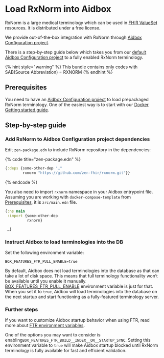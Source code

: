 # Load RxNorm into Aidbox

RxNorm is a large medical terminology which can be used in [FHIR ValueSet](http://hl7.org/fhir/valueset.html) resources. It is distributed under a free license.

We provide out-of-the-box integration with RxNorm through [Aidbox Configuration project](../../../reference/configuration/environment-variables/aidbox-project-environment-variables.md).&#x20;

There is a step-by-step guide below which takes you from our [default Aidbox Configuration project](https://github.com/Aidbox/aidbox-docker-compose) to a fully enabled RxNorm terminology.

{% hint style="warning" %}
This bundle contains only codes with SAB(Source Abbreviation) = RXNORM
{% endhint %}

## Prerequisites

You need to have an [Aidbox Configuration project](../../../reference/configuration/environment-variables/aidbox-project-environment-variables.md) to load prepackaged RxNorm terminology. One of the easiest way is to start with our [Docker Getting started guide](../../../getting-started-1/run-aidbox/run-aidbox-locally-with-docker.md).

## Step-by-step guide

### Add RxNorm to Aidbox Configuration project dependencies

Edit `zen-package.edn` to include RxNorm repository in the dependencies:

{% code title="zen-package.edn" %}
```clojure
{:deps {some-other-dep "…"
        rxnorm "https://github.com/zen-fhir/rxnorm.git"}}
```
{% endcode %}

You also need to import `rxnorm` namespace in your Aidbox entrypoint file. Assuming you are working with `docker-compose-template` from [Prerequisites](load-rxnorm-into-aidbox.md#prerequisites), it is `zrc/main.edn` file.

```clojure
{:ns main
 :import {some-other-dep
          rxnorm}

 …}
```

### Instruct Aidbox to load terminologies into the DB

Set the following environment variable:

```
BOX_FEATURES_FTR_PULL_ENABLE=true
```

By default, Aidbox does not load terminologies into the database as that can take a lot of disk space. This means that full terminology functionality won’t be available until you enable it manually. [BOX\_FEATURES\_FTR\_PULL\_ENABLE](../../../reference/configuration/environment-variables/ftr.md) environment variable is just for that. When you set it to `true`, Aidbox will load terminologies into the database on the next startup and start functioning as a fully-featured terminology server.

### Further steps

If you want to customize Aidbox startup behavior when using FTR, read more about [FTR environment variables](../../../reference/configuration/environment-variables/ftr.md).

One of the options you may want to consider is enabling`BOX_FEATURES_FTR_BUILD__INDEX__ON__STARTUP_SYNC`. Setting this environment variable to `true` will make Aidbox startup blocked until RxNorm terminology is fully available for fast and efficient validation.
